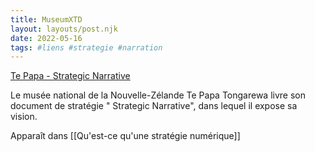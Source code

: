 ```yaml
---
title: MuseumXTD
layout: layouts/post.njk
date: 2022-05-16
tags: #liens #strategie #narration
---
```


[Te Papa - Strategic Narrative](https://www.tepapa.govt.nz/sites/default/files/strategic_narrative.pdf)

Le musée national de la Nouvelle-Zélande Te Papa Tongarewa livre son document de stratégie " Strategic Narrative", dans lequel il expose sa vision. 

Apparaît dans [[Qu'est-ce qu'une stratégie numérique]]